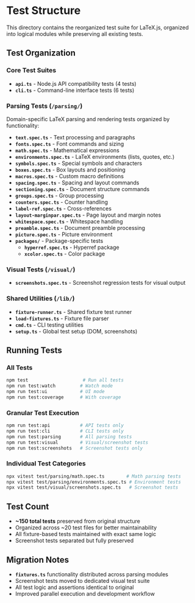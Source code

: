 # Test Structure

This directory contains the reorganized test suite for LaTeX.js, organized into logical modules while preserving all existing tests.

## Test Organization

### Core Test Suites
- **`api.ts`** - Node.js API compatibility tests (4 tests)
- **`cli.ts`** - Command-line interface tests (6 tests) 

### Parsing Tests (`/parsing/`)
Domain-specific LaTeX parsing and rendering tests organized by functionality:

- **`text.spec.ts`** - Text processing and paragraphs
- **`fonts.spec.ts`** - Font commands and sizing
- **`math.spec.ts`** - Mathematical expressions
- **`environments.spec.ts`** - LaTeX environments (lists, quotes, etc.)
- **`symbols.spec.ts`** - Special symbols and characters
- **`boxes.spec.ts`** - Box layouts and positioning
- **`macros.spec.ts`** - Custom macro definitions
- **`spacing.spec.ts`** - Spacing and layout commands
- **`sectioning.spec.ts`** - Document structure commands
- **`groups.spec.ts`** - Group processing
- **`counters.spec.ts`** - Counter handling
- **`label-ref.spec.ts`** - Cross-references
- **`layout-marginpar.spec.ts`** - Page layout and margin notes
- **`whitespace.spec.ts`** - Whitespace handling
- **`preamble.spec.ts`** - Document preamble processing
- **`picture.spec.ts`** - Picture environment
- **`packages/`** - Package-specific tests
  - **`hyperref.spec.ts`** - Hyperref package
  - **`xcolor.spec.ts`** - Color package

### Visual Tests (`/visual/`)
- **`screenshots.spec.ts`** - Screenshot regression tests for visual output

### Shared Utilities (`/lib/`)
- **`fixture-runner.ts`** - Shared fixture test runner
- **`load-fixtures.ts`** - Fixture file parser
- **`cmd.ts`** - CLI testing utilities
- **`setup.ts`** - Global test setup (DOM, screenshots)

## Running Tests

### All Tests
```bash
npm test                    # Run all tests
npm run test:watch         # Watch mode
npm run test:ui            # UI mode
npm run test:coverage      # With coverage
```

### Granular Test Execution
```bash
npm run test:api           # API tests only
npm run test:cli           # CLI tests only  
npm run test:parsing       # All parsing tests
npm run test:visual        # Visual/screenshot tests
npm run test:screenshots   # Screenshot tests only
```

### Individual Test Categories
```bash
npx vitest test/parsing/math.spec.ts        # Math parsing tests
npx vitest test/parsing/environments.spec.ts # Environment tests
npx vitest test/visual/screenshots.spec.ts   # Screenshot tests
```

## Test Count
- **~150 total tests** preserved from original structure
- Organized across ~20 test files for better maintainability
- All fixture-based tests maintained with exact same logic
- Screenshot tests separated but fully preserved

## Migration Notes
- **`fixtures.ts`** functionality distributed across parsing modules
- Screenshot tests moved to dedicated visual test suite  
- All test logic and assertions identical to original
- Improved parallel execution and development workflow